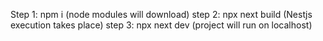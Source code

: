 Step 1: npm i (node modules will download)
step 2: npx next build (Nestjs execution takes place)
step 3: npx next dev (project will run on localhost)
